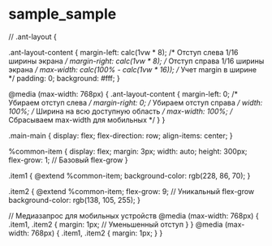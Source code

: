 # sample_sample

// .ant-layout {

.ant-layout-content {
    margin-left: calc(1vw * 8); /* Отступ слева 1/16 ширины экрана */
    margin-right: calc(1vw * 8); /* Отступ справа 1/16 ширины экрана */
    max-width: calc(100% - calc(1vw * 16)); /* Учет margin в ширине */
    padding: 0;
    background: #fff;
}

@media (max-width: 768px) {
    .ant-layout-content {
        margin-left: 0; /* Убираем отступ слева */
        margin-right: 0; /* Убираем отступ справа */
        width: 100%; /* Ширина на всю доступную область */
        max-width: 100%; /* Сбрасываем max-width для мобильных */
    }
}

.main-main {
    display: flex;
    flex-direction: row;
    align-items: center;
}

%common-item {
    display: flex;
    margin: 3px;
    width: auto;
    height: 300px;
    flex-grow: 1; // Базовый flex-grow
}

.item1 {
    @extend %common-item;
    background-color: rgb(228, 86, 70);
}

.item2 {
    @extend %common-item;
    flex-grow: 9; // Уникальный flex-grow
    background-color: rgb(138, 105, 255);
}

// Медиазапрос для мобильных устройств
@media (max-width: 768px) {
    .item1, .item2 {
        margin: 1px; // Уменьшенный отступ
    }
}
@media (max-width: 768px) {
    .item1, .item2 {
        margin: 1px;
    }
}
